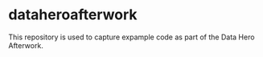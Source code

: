 # dataheroafterwork

This repository is used to capture expample code as part of the Data Hero Afterwork.
